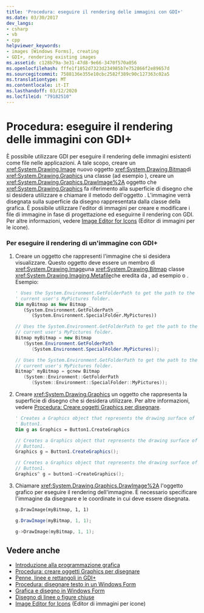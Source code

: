 ```yaml
---
title: 'Procedura: eseguire il rendering delle immagini con GDI+'
ms.date: 03/30/2017
dev_langs:
- csharp
- vb
- cpp
helpviewer_keywords:
- images [Windows Forms], creating
- GDI+, rendering existing images
ms.assetid: c128b79a-3e31-47d8-9e66-3470f570a056
ms.openlocfilehash: fffe1f1052d7323d234985b7e752866f2e89657d
ms.sourcegitcommit: 7588136e355e10cbc2582f389c90c127363c02a5
ms.translationtype: MT
ms.contentlocale: it-IT
ms.lasthandoff: 03/12/2020
ms.locfileid: "79182510"
---
```

# <a name="how-to-render-images-with-gdi"></a>Procedura: eseguire il rendering delle immagini con GDI+
È possibile utilizzare GDI per eseguire il rendering delle immagini esistenti come file nelle applicazioni. A tale scopo, creare un <xref:System.Drawing.Image> nuovo oggetto <xref:System.Drawing.Bitmap>di <xref:System.Drawing.Graphics> una classe (ad esempio ), creare un <xref:System.Drawing.Graphics.DrawImage%2A> oggetto che <xref:System.Drawing.Graphics> fa riferimento alla superficie di disegno che si desidera utilizzare e chiamare il metodo dell'oggetto . L'immagine verrà disegnata sulla superficie da disegno rappresentata dalla classe della grafica. È possibile utilizzare l'editor di immagini per creare e modificare i file di immagine in fase di progettazione ed eseguirne il rendering con GDI. Per altre informazioni, vedere [Image Editor for Icons](/cpp/windows/image-editor-for-icons) (Editor di immagini per le icone).  
  
### <a name="to-render-an-image-with-gdi"></a>Per eseguire il rendering di un'immagine con GDI+  
  
1. Creare un oggetto che rappresenti l'immagine che si desidera visualizzare. Questo oggetto deve essere un membro di <xref:System.Drawing.Image>una <xref:System.Drawing.Bitmap> classe <xref:System.Drawing.Imaging.Metafile>che eredita da , ad esempio o . Esempio:  
  
    ```vb  
    ' Uses the System.Environment.GetFolderPath to get the path to the
    ' current user's MyPictures folder.  
    Dim myBitmap as New Bitmap _  
       (System.Environment.GetFolderPath _  
          (System.Environment.SpecialFolder.MyPictures))  
    ```  
  
    ```csharp  
    // Uses the System.Environment.GetFolderPath to get the path to the
    // current user's MyPictures folder.  
    Bitmap myBitmap = new Bitmap  
       (System.Environment.GetFolderPath  
          (System.Environment.SpecialFolder.MyPictures));  
    ```  
  
    ```cpp  
    // Uses the System.Environment.GetFolderPath to get the path to the
    // current user's MyPictures folder.  
    Bitmap^ myBitmap = gcnew Bitmap  
       (System::Environment::GetFolderPath  
          (System::Environment::SpecialFolder::MyPictures));  
    ```  
  
2. Creare <xref:System.Drawing.Graphics> un oggetto che rappresenta la superficie di disegno che si desidera utilizzare. Per altre informazioni, vedere [Procedura: Creare oggetti Graphics per disegnare](how-to-create-graphics-objects-for-drawing.md).  
  
    ```vb  
    ' Creates a Graphics object that represents the drawing surface of
    ' Button1.  
    Dim g as Graphics = Button1.CreateGraphics  
    ```  
  
    ```csharp  
    // Creates a Graphics object that represents the drawing surface of
    // Button1.  
    Graphics g = Button1.CreateGraphics();  
    ```  
  
    ```cpp  
    // Creates a Graphics object that represents the drawing surface of
    // Button1.  
    Graphics^ g = button1->CreateGraphics();  
    ```  
  
3. Chiamare <xref:System.Drawing.Graphics.DrawImage%2A> l'oggetto grafico per eseguire il rendering dell'immagine. È necessario specificare l'immagine da disegnare e le coordinate in cui deve essere disegnata.  
  
    ```vb  
    g.DrawImage(myBitmap, 1, 1)  
    ```  
  
    ```csharp  
    g.DrawImage(myBitmap, 1, 1);  
    ```  
  
    ```cpp  
    g->DrawImage(myBitmap, 1, 1);  
    ```  
  
## <a name="see-also"></a>Vedere anche

- [Introduzione alla programmazione grafica](getting-started-with-graphics-programming.md)
- [Procedura: creare oggetti Graphics per disegnare](how-to-create-graphics-objects-for-drawing.md)
- [Penne, linee e rettangoli in GDI+](pens-lines-and-rectangles-in-gdi.md)
- [Procedura: disegnare testo in un Windows Form](how-to-draw-text-on-a-windows-form.md)
- [Grafica e disegno in Windows Form](graphics-and-drawing-in-windows-forms.md)
- [Disegno di linee o figure chiuse](/cpp/windows/drawing-lines-or-closed-figures-image-editor-for-icons)
- [Image Editor for Icons](/cpp/windows/image-editor-for-icons) (Editor di immagini per icone)
